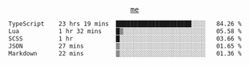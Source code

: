 <p align="center">
  <samp>
    <a href="https://yiwwhl.com">me</a>
  </samp>
</p>

<!--START_SECTION:waka-->

```txt
TypeScript    23 hrs 19 mins  █████████████████████░░░░   84.26 %
Lua           1 hr 32 mins    █▒░░░░░░░░░░░░░░░░░░░░░░░   05.58 %
SCSS          1 hr            █░░░░░░░░░░░░░░░░░░░░░░░░   03.66 %
JSON          27 mins         ▒░░░░░░░░░░░░░░░░░░░░░░░░   01.65 %
Markdown      22 mins         ▒░░░░░░░░░░░░░░░░░░░░░░░░   01.36 %
```

<!--END_SECTION:waka-->